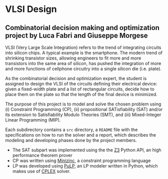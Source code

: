 # VLSI Design
## Combinatorial decision making and optimization project by Luca Fabri and Giuseppe Morgese

VLSI (Very Large Scale Integration) refers to the trend of integrating circuits into silicon chips. 
A typical example is the smartphone. The modern trend of shrinking transistor sizes, 
allowing engineers to fit more and more transistors into the same area of silicon, has pushed the integration of
more and more functions of cellphone circuitry into a single silicon die (i.e.
plate).

As the combinatorial decision and optimization expert, the student is
assigned to design the VLSI of the circuits defining their electrical device:
given a fixed-width plate and a list of rectangular circuits, decide how to
place them on the plate so that the length of the final device is minimized.

The purpose of this project is to model and solve the chosen problem using
(i) Constraint Programming (CP), (ii) propositional SATisfiability (SAT)
and/or its extension to Satisfiability Modulo Theories (SMT), and (iii)
Mixed-Integer Linear Programming (MIP).

Each subdirectory contains a ```src``` directory, a ```README``` file with the specifications on
how to run the solver and a report, which describes the modeling and developing phases done
by the project members.

- The SAT subpart was implemented using the the [Z3](https://github.com/Z3Prover/z3) Python API, an high performance theorem prover
- CP was written using [Minizinc](https://www.minizinc.org/), a constraint programming language
- LP was developed using [PuLP](https://pypi.org/project/PuLP/), an LP modeler written in Python, which makes use of [CPLEX](https://www.ibm.com/products/ilog-cplex-optimization-studio) solver.
